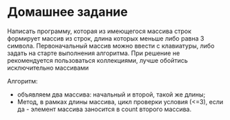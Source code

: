 # Домашнее задание

Написать программу, которая из имеющегося массива строк формирует массив из строк, длина которых меньше либо равна 3 символа. Первоначальный массив можно ввести с клавиатуры, либо задать на старте выполнения алгоритма. При решение не рекомендуется пользоваться коллекциями, лучше обойтись исключительно массивами

Алгоритм:
* объявляем два массива: начальный и второй, такой же длины;
* Метод, в рамках длины массива, цикл проверки условия (<=3), если да - элемент массива заносится в count второго массива.  